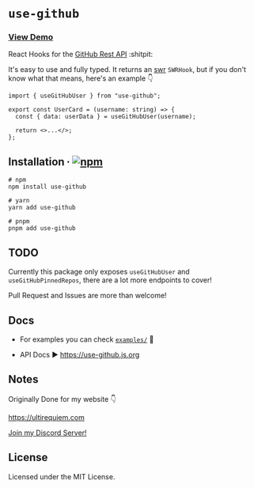 # `use-github`

### [View Demo](https://codesandbox.io/s/use-github-example-2231zu)

React Hooks for the [GitHub Rest API](https://docs.github.com/en/rest) :shitpit:

It's easy to use and fully typed. It returns an [swr](https://swr.vercel.app) `SWRHook`, but if you don't know what that means, here's an example 👇

```tsx
import { useGitHubUser } from "use-github";

export const UserCard = (username: string) => {
  const { data: userData } = useGitHubUser(username);

  return <>...</>;
};
```

## Installation ∙ [![npm](https://img.shields.io/npm/v/use-github?color=blue&style=flat-square)](https://www.npmjs.com/package/use-github)

```console
# npm
npm install use-github

# yarn
yarn add use-github

# pnpm
pnpm add use-github
```

## TODO

Currently this package only exposes `useGitHubUser` and `useGitHubPinnedRepos`, there are a lot more endpoints to cover!

Pull Request and Issues are more than welcome!

## Docs

- For examples you can check [`examples/`](./examples) 📂

- API Docs ▶ https://use-github.js.org

## Notes

Originally Done for my website 👇

https://ultirequiem.com

[Join my Discord Server!](https://ultirequiem.com/discord)

## License

Licensed under the MIT License.
